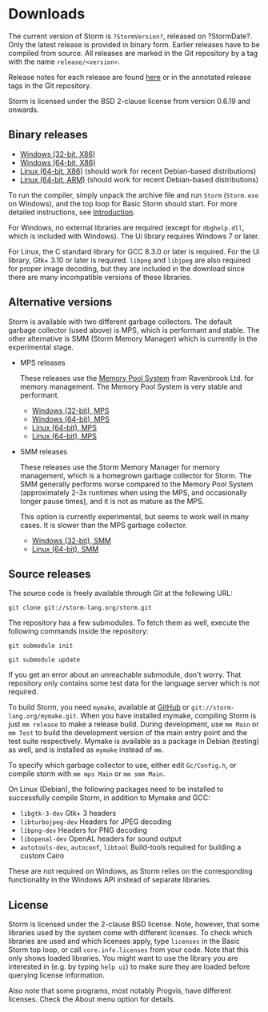 Downloads
===========

The current version of Storm is `?StormVersion?`, released on ?StormDate?. Only the latest release is
provided in binary form. Earlier releases have to be compiled from source. All releases are marked
in the Git repository by a tag with the name `release/<version>`.

Release notes for each release are found [here](md://Downloads/Release_Notes) or in the
annotated release tags in the Git repository.

Storm is licensed under the BSD 2-clause license from version 0.6.19 and onwards.


Binary releases
-----------------

- [Windows (32-bit, X86)](storm_mps_win32.zip)
- [Windows (64-bit, X86)](storm_mps_win64.zip)
- [Linux (64-bit, X86)](storm_mps_amd64.tar.gz) (should work for recent Debian-based distributions)
- [Linux (64-bit, ARM)](storm_mps_arm64.tar.gz) (should work for recent Debian-based distributions)


To run the compiler, simply unpack the archive file and run `Storm` (`Storm.exe` on Windows), and
the top loop for Basic Storm should start. For more detailed instructions, see
[Introduction](md://Introduction/).

For Windows, no external libraries are required (except for `dbghelp.dll`, which is included with
Windows). The Ui library requires Windows 7 or later.

For Linux, the C standard library for GCC 8.3.0 or later is required. For the Ui library, Gtk+ 3.10
or later is required. `libpng` and `libjpeg` are also required for proper image decoding, but they
are included in the download since there are many incompatible versions of these libraries.


Alternative versions
--------------------

Storm is available with two different garbage collectors. The default garbage collector (used above)
is MPS, which is performant and stable. The other alternative is SMM (Storm Memory Manager) which is
currently in the experimental stage.

- MPS releases

  These releases use the [Memory Pool System](http://www.ravenbrook.com/project/mps/) from
  Ravenbrook Ltd. for memory management. The Memory Pool System is very stable and performant.

  - [Windows (32-bit), MPS](storm_mps_win32.zip)
  - [Windows (64-bit), MPS](storm_mps_win64.zip)
  - [Linux (64-bit), MPS](storm_mps_amd64.tar.gz)
  - [Linux (64-bit), MPS](storm_mps_arm64.tar.gz)

- SMM releases

  These releases use the Storm Memory Manager for memory management, which is a homegrown garbage
  collector for Storm. The SMM generally performs worse compared to the Memory Pool System
  (approximately 2-3x runtimes when using the MPS, and occasionally longer pause times), and it is
  not as mature as the MPS.

  This option is currently experimental, but seems to work well in many cases. It is slower than the
  MPS garbage collector.

  - [Windows (32-bit), SMM](storm_smm_win32.zip)
  - [Linux (64-bit), SMM](storm_smm_amd64.tar.gz)



Source releases
----------------

The source code is freely available through Git at the following URL:

`git clone git://storm-lang.org/storm.git`

The repository has a few submodules. To fetch them as well, execute the following commands inside the repository:

`git submodule init`

`git submodule update`


If you get an error about an unreachable submodule, don't worry. That repository only contains some
test data for the language server which is not required.

To build Storm, you need `mymake`, available at [GitHub](http://github.com/fstromback/mymake) or
`git://storm-lang.org/mymake.git`. When you have installed mymake, compiling Storm is just `mm release`
to make a release build. During development, use `mm Main` or `mm Test` to build the
development version of the main entry point and the test suite respectively. Mymake is available as
a package in Debian (testing) as well, and is installed as `mymake` instead of `mm`.

To specify which garbage collector to use, either edit `Gc/Config.h`, or compile storm with `mm mps Main` or `mm smm Main`.

On Linux (Debian), the following packages need to be installed to successfully compile Storm, in addition
to Mymake and GCC:

- `libgtk-3-dev` Gtk+ 3 headers
- `libturbojpeg-dev` Headers for JPEG decoding
- `libpng-dev` Headers for PNG decoding
- `libopenal-dev` OpenAL headers for sound output
- `autotools-dev`, `autoconf`, `libtool`  Build-tools required for building a custom Cairo

These are not required on Windows, as Storm relies on the corresponding functionality in the Windows
API instead of separate libraries.


License
--------

Storm is licensed under the 2-clause BSD license. Note, however, that some libraries used by the
system come with different licenses. To check which libraries are used and which licenses apply,
type `licenses` in the Basic Storm top loop, or call `core.info.licenses` from your code. Note that
this only shows loaded libraries. You might want to use the library you are interested in (e.g. by
typing `help ui`) to make sure they are loaded before querying license information.

Also note that some programs, most notably Progvis, have different licenses. Check the About menu
option for details.
